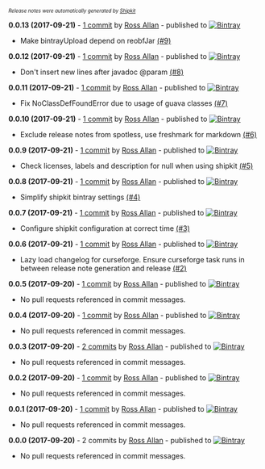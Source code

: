 <sup><sup>*Release notes were automatically generated by [Shipkit](http://shipkit.org/)*</sup></sup>

**0.0.13 (2017-09-21)** - [1 commit](https://github.com/MinimallyCorrect/DefaultsPlugin/compare/v0.0.12...v0.0.13) by [Ross Allan](https://github.com/nallar) - published to [![Bintray](https://img.shields.io/badge/Bintray-0.0.13-green.svg)](https://bintray.com/minimallycorrect/minimallycorrectmaven/DefaultsPlugin/0.0.13)
 - Make bintrayUpload depend on reobfJar [(#9)](https://github.com/MinimallyCorrect/DefaultsPlugin/pull/9)

**0.0.12 (2017-09-21)** - [1 commit](https://github.com/MinimallyCorrect/DefaultsPlugin/compare/v0.0.11...v0.0.12) by [Ross Allan](https://github.com/nallar) - published to [![Bintray](https://img.shields.io/badge/Bintray-0.0.12-green.svg)](https://bintray.com/minimallycorrect/minimallycorrectmaven/DefaultsPlugin/0.0.12)
 - Don't insert new lines after javadoc @param [(#8)](https://github.com/MinimallyCorrect/DefaultsPlugin/pull/8)

**0.0.11 (2017-09-21)** - [1 commit](https://github.com/MinimallyCorrect/DefaultsPlugin/compare/v0.0.10...v0.0.11) by [Ross Allan](https://github.com/nallar) - published to [![Bintray](https://img.shields.io/badge/Bintray-0.0.11-green.svg)](https://bintray.com/minimallycorrect/minimallycorrectmaven/DefaultsPlugin/0.0.11)
 - Fix NoClassDefFoundError due to usage of guava classes [(#7)](https://github.com/MinimallyCorrect/DefaultsPlugin/pull/7)

**0.0.10 (2017-09-21)** - [1 commit](https://github.com/MinimallyCorrect/DefaultsPlugin/compare/v0.0.9...v0.0.10) by [Ross Allan](https://github.com/nallar) - published to [![Bintray](https://img.shields.io/badge/Bintray-0.0.10-green.svg)](https://bintray.com/minimallycorrect/minimallycorrectmaven/DefaultsPlugin/0.0.10)
 - Exclude release notes from spotless, use freshmark for markdown [(#6)](https://github.com/MinimallyCorrect/DefaultsPlugin/pull/6)

**0.0.9 (2017-09-21)** - [1 commit](https://github.com/MinimallyCorrect/DefaultsPlugin/compare/v0.0.8...v0.0.9) by [Ross Allan](https://github.com/nallar) - published to [![Bintray](https://img.shields.io/badge/Bintray-0.0.9-green.svg)](https://bintray.com/minimallycorrect/minimallycorrectmaven/DefaultsPlugin/0.0.9)
 - Check licenses, labels and description for null when using shipkit [(#5)](https://github.com/MinimallyCorrect/DefaultsPlugin/pull/5)

**0.0.8 (2017-09-21)** - [1 commit](https://github.com/MinimallyCorrect/DefaultsPlugin/compare/v0.0.7...v0.0.8) by [Ross Allan](https://github.com/nallar) - published to [![Bintray](https://img.shields.io/badge/Bintray-0.0.8-green.svg)](https://bintray.com/minimallycorrect/minimallycorrectmaven/DefaultsPlugin/0.0.8)
 - Simplify shipkit bintray settings [(#4)](https://github.com/MinimallyCorrect/DefaultsPlugin/pull/4)

**0.0.7 (2017-09-21)** - [1 commit](https://github.com/MinimallyCorrect/DefaultsPlugin/compare/v0.0.6...v0.0.7) by [Ross Allan](https://github.com/nallar) - published to [![Bintray](https://img.shields.io/badge/Bintray-0.0.7-green.svg)](https://bintray.com/minimallycorrect/minimallycorrectmaven/DefaultsPlugin/0.0.7)
 - Configure shipkit configuration at correct time [(#3)](https://github.com/MinimallyCorrect/DefaultsPlugin/pull/3)

**0.0.6 (2017-09-21)** - [1 commit](https://github.com/MinimallyCorrect/DefaultsPlugin/compare/v0.0.5...v0.0.6) by [Ross Allan](https://github.com/nallar) - published to [![Bintray](https://img.shields.io/badge/Bintray-0.0.6-green.svg)](https://bintray.com/minimallycorrect/minimallycorrectmaven/DefaultsPlugin/0.0.6)
 - Lazy load changelog for curseforge. Ensure curseforge task runs in between release note generation and release [(#2)](https://github.com/MinimallyCorrect/DefaultsPlugin/pull/2)

**0.0.5 (2017-09-20)** - [1 commit](https://github.com/MinimallyCorrect/DefaultsPlugin/compare/v0.0.4...v0.0.5) by [Ross Allan](https://github.com/nallar) - published to [![Bintray](https://img.shields.io/badge/Bintray-0.0.5-green.svg)](https://bintray.com/minimallycorrect/minimallycorrectmaven/DefaultsPlugin/0.0.5)
 - No pull requests referenced in commit messages.

**0.0.4 (2017-09-20)** - [1 commit](https://github.com/MinimallyCorrect/DefaultsPlugin/compare/v0.0.3...v0.0.4) by [Ross Allan](https://github.com/nallar) - published to [![Bintray](https://img.shields.io/badge/Bintray-0.0.4-green.svg)](https://bintray.com/minimallycorrect/minimallycorrectmaven/DefaultsPlugin/0.0.4)
 - No pull requests referenced in commit messages.

**0.0.3 (2017-09-20)** - [2 commits](https://github.com/MinimallyCorrect/DefaultsPlugin/compare/v0.0.2...v0.0.3) by [Ross Allan](https://github.com/nallar) - published to [![Bintray](https://img.shields.io/badge/Bintray-0.0.3-green.svg)](https://bintray.com/minimallycorrect/minimallycorrectmaven/DefaultsPlugin/0.0.3)
 - No pull requests referenced in commit messages.

**0.0.2 (2017-09-20)** - [1 commit](https://github.com/MinimallyCorrect/DefaultsPlugin/compare/v0.0.1...v0.0.2) by [Ross Allan](https://github.com/nallar) - published to [![Bintray](https://img.shields.io/badge/Bintray-0.0.2-green.svg)](https://bintray.com/minimallycorrect/minimallycorrectmaven/DefaultsPlugin/0.0.2)
 - No pull requests referenced in commit messages.

**0.0.1 (2017-09-20)** - [1 commit](https://github.com/MinimallyCorrect/DefaultsPlugin/compare/v0.0.0...v0.0.1) by [Ross Allan](https://github.com/nallar) - published to [![Bintray](https://img.shields.io/badge/Bintray-0.0.1-green.svg)](https://bintray.com/minimallycorrect/minimallycorrectmaven/DefaultsPlugin/0.0.1)
 - No pull requests referenced in commit messages.

**0.0.0 (2017-09-20)** - 2 commits by [Ross Allan](https://github.com/nallar) - published to [![Bintray](https://img.shields.io/badge/Bintray-0.0.0-green.svg)](https://bintray.com/minimallycorrect/minimallycorrectmaven/DefaultsPlugin/0.0.0)
 - No pull requests referenced in commit messages.

